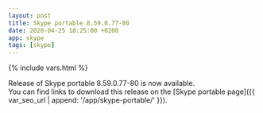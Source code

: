 ```yaml
---
layout: post
title: Skype portable 8.59.0.77-80
date: 2020-04-25 18:25:00 +0200
app: skype
tags: [skype]
---
```

{% include vars.html %}

Release of Skype portable 8.59.0.77-80 is now available.<br />
You can find links to download this release on the [Skype portable page]({{ var_seo_url | append: '/app/skype-portable/' }}).